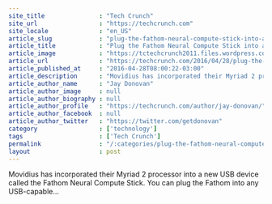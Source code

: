 ```yaml
---
site_title               : "Tech Crunch"
site_url                 : "https://techcrunch.com"
site_locale              : "en_US"
article_slug             : "plug-the-fathom-neural-compute-stick-into-any-usb-device-to-make-it-smarter"
article_title            : "Plug the Fathom Neural Compute Stick into any USB device to make it smarter"
article_image            : "https://tctechcrunch2011.files.wordpress.com/2016/04/fathom-movidius.jpg?w=764&h=400&crop=1"
article_url              : "https://techcrunch.com/2016/04/28/plug-the-fathom-neural-compute-stick-into-any-usb-device-to-make-it-smarter/"
article_published_at     : "2016-04-28T08:00:22-03:00"
article_description      : "Movidius has incorporated their Myriad 2 processor into a new USB device called the Fathom Neural Compute Stick. You can plug the Fathom into any USB-capable..."
article_author_name      : "Jay Donovan"
article_author_image     : null
article_author_biography : null
article_author_profile   : "https://techcrunch.com/author/jay-donovan/"
article_author_facebook  : null
article_author_twitter   : "https://twitter.com/getdonovan"
category                 : ['technology']
tags                     : ['Tech Crunch']
permalink                : "/:categories/plug-the-fathom-neural-compute-stick-into-any-usb-device-to-make-it-smarter/"
layout                   : post
---
```


Movidius has incorporated their Myriad 2 processor into a new USB device called the Fathom Neural Compute Stick. You can plug the Fathom into any USB-capable...

